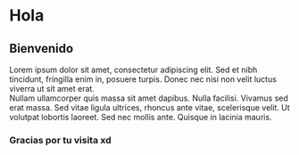 # Hola
## Bienvenido
Lorem ipsum dolor sit amet, consectetur adipiscing elit. Sed et nibh tincidunt, fringilla enim in, posuere turpis. Donec nec nisi non velit luctus viverra ut sit amet erat. <br>
Nullam ullamcorper quis massa sit amet dapibus. Nulla facilisi. Vivamus sed erat massa. Sed vitae ligula ultrices, rhoncus ante vitae, scelerisque velit. Ut volutpat lobortis laoreet. Sed nec mollis ante. Quisque in lacinia mauris. 
<br>
### Gracias por tu visita xd
